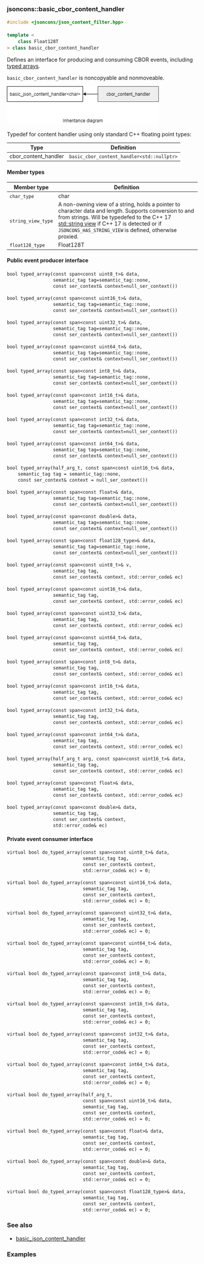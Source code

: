 ### jsoncons::basic_cbor_content_handler

```c++
#include <jsoncons/json_content_filter.hpp>

template <
    class Float128T
> class basic_cbor_content_handler
```

Defines an interface for producing and consuming CBOR events, including [typed arrays](https://tools.ietf.org/html/draft-ietf-cbor-array-tags-08). 

`basic_cbor_content_handler` is noncopyable and nonmoveable.

![basic_cbor_content_handler](./diagrams/basic_cbor_content_handler.png)

Typedef for content handler using only standard C++ floating point types:

Type                |Definition
--------------------|------------------------------
cbor_content_handler    |`basic_cbor_content_handler<std::nullptr>`

#### Member types

Member type                         |Definition
------------------------------------|------------------------------
`char_type`|char
`string_view_type`|A non-owning view of a string, holds a pointer to character data and length. Supports conversion to and from strings. Will be typedefed to the C++ 17 [std::string view](http://en.cppreference.com/w/cpp/string/basic_string_view) if C++ 17 is detected or if `JSONCONS_HAS_STRING_VIEW` is defined, otherwise proxied.  
`float128_type`|Float128T

#### Public event producer interface

    bool typed_array(const span<const uint8_t>& data, 
                     semantic_tag tag=semantic_tag::none,
                     const ser_context& context=null_ser_context())

    bool typed_array(const span<const uint16_t>& data, 
                     semantic_tag tag=semantic_tag::none,
                     const ser_context& context=null_ser_context())

    bool typed_array(const span<const uint32_t>& data, 
                     semantic_tag tag=semantic_tag::none,
                     const ser_context& context=null_ser_context())

    bool typed_array(const span<const uint64_t>& data, 
                     semantic_tag tag=semantic_tag::none,
                     const ser_context& context=null_ser_context())

    bool typed_array(const span<const int8_t>& data, 
                     semantic_tag tag=semantic_tag::none,
                     const ser_context& context=null_ser_context())

    bool typed_array(const span<const int16_t>& data, 
                     semantic_tag tag=semantic_tag::none,
                     const ser_context& context=null_ser_context())

    bool typed_array(const span<const int32_t>& data, 
                     semantic_tag tag=semantic_tag::none,
                     const ser_context& context=null_ser_context())

    bool typed_array(const span<const int64_t>& data, 
                     semantic_tag tag=semantic_tag::none,
                     const ser_context& context=null_ser_context())

    bool typed_array(half_arg_t, const span<const uint16_t>& data,
        semantic_tag tag = semantic_tag::none,
        const ser_context& context = null_ser_context())

    bool typed_array(const span<const float>& data, 
                     semantic_tag tag=semantic_tag::none,
                     const ser_context& context=null_ser_context())

    bool typed_array(const span<const double>& data, 
                     semantic_tag tag=semantic_tag::none,
                     const ser_context& context=null_ser_context())

    bool typed_array(const span<const float128_type>& data, 
                     semantic_tag tag=semantic_tag::none,
                     const ser_context& context=null_ser_context())

    bool typed_array(const span<const uint8_t>& v, 
                     semantic_tag tag,
                     const ser_context& context, std::error_code& ec)

    bool typed_array(const span<const uint16_t>& data, 
                     semantic_tag tag,
                     const ser_context& context, std::error_code& ec)

    bool typed_array(const span<const uint32_t>& data, 
                     semantic_tag tag,
                     const ser_context& context, std::error_code& ec)

    bool typed_array(const span<const uint64_t>& data, 
                     semantic_tag tag,
                     const ser_context& context, std::error_code& ec)

    bool typed_array(const span<const int8_t>& data, 
                     semantic_tag tag,
                     const ser_context& context, std::error_code& ec)

    bool typed_array(const span<const int16_t>& data, 
                     semantic_tag tag,
                     const ser_context& context, std::error_code& ec)

    bool typed_array(const span<const int32_t>& data, 
                     semantic_tag tag,
                     const ser_context& context, std::error_code& ec)

    bool typed_array(const span<const int64_t>& data, 
                     semantic_tag tag,
                     const ser_context& context, std::error_code& ec)

    bool typed_array(half_arg_t arg, const span<const uint16_t>& data, 
                     semantic_tag tag,
                     const ser_context& context, std::error_code& ec)

    bool typed_array(const span<const float>& data, 
                     semantic_tag tag,
                     const ser_context& context, std::error_code& ec)

    bool typed_array(const span<const double>& data, 
                     semantic_tag tag,
                     const ser_context& context, 
                     std::error_code& ec)

#### Private event consumer interface

    virtual bool do_typed_array(const span<const uint8_t>& data, 
                                semantic_tag tag,
                                const ser_context& context, 
                                std::error_code& ec) = 0;

    virtual bool do_typed_array(const span<const uint16_t>& data, 
                                semantic_tag tag,
                                const ser_context& context, 
                                std::error_code& ec) = 0;

    virtual bool do_typed_array(const span<const uint32_t>& data, 
                                semantic_tag tag,
                                const ser_context& context, 
                                std::error_code& ec) = 0;

    virtual bool do_typed_array(const span<const uint64_t>& data, 
                                semantic_tag tag,
                                const ser_context& context, 
                                std::error_code& ec) = 0;

    virtual bool do_typed_array(const span<const int8_t>& data, 
                                semantic_tag tag,
                                const ser_context& context, 
                                std::error_code& ec) = 0;

    virtual bool do_typed_array(const span<const int16_t>& data, 
                                semantic_tag tag,
                                const ser_context& context, 
                                std::error_code& ec) = 0;

    virtual bool do_typed_array(const span<const int32_t>& data, 
                                semantic_tag tag,
                                const ser_context& context, 
                                std::error_code& ec) = 0;

    virtual bool do_typed_array(const span<const int64_t>& data, 
                                semantic_tag tag,
                                const ser_context& context, 
                                std::error_code& ec) = 0;

    virtual bool do_typed_array(half_arg_t, 
                                const span<const uint16_t>& data, 
                                semantic_tag tag,
                                const ser_context& context, 
                                std::error_code& ec) = 0;

    virtual bool do_typed_array(const span<const float>& data, 
                                semantic_tag tag,
                                const ser_context& context, 
                                std::error_code& ec) = 0;

    virtual bool do_typed_array(const span<const double>& data, 
                                semantic_tag tag,
                                const ser_context& context, 
                                std::error_code& ec) = 0;

    virtual bool do_typed_array(const span<const float128_type>& data, 
                                semantic_tag tag,
                                const ser_context& context, 
                                std::error_code& ec) = 0;

### See also

- [basic_json_content_handler](../basic_json_content_handler.md)

### Examples


